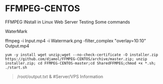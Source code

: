 # FFMPEG-CENTOS
FFMPEG INstall in Linux Web Server
 Testing Some commands

WaterMark

ffmpeg -i Input.mp4 -i Watermark.png -filter_complex "overlay=10:10" Output.mp4


```
yum -y install wget unzip;wget --no-check-certificate -O installer.zip https://github.com/djamol/FFMPEG-CENTOS/archive/master.zip; unzip installer.zip; cd FFMPEG-CENTOS-master;cd SharedFFMPEG;chmod +x *.sh; ./start.sh 
```
> /root/output.txt & #Server/VPS Information
